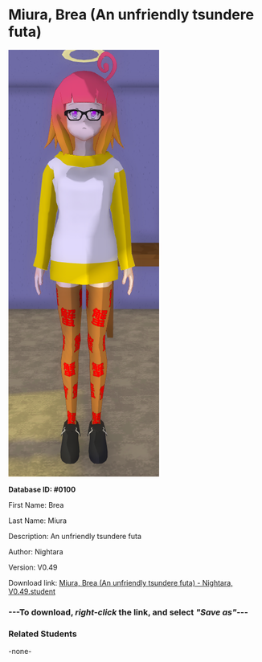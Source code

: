 # Miura, Brea (An unfriendly tsundere futa)

<img src="../../Files/Images/Miura, Brea (An unfriendly tsundere futa).png" title="Miura, Brea (An unfriendly tsundere futa) - Nightara, V0.49">

**Database ID: #0100**

First Name: Brea

Last Name: Miura

Description: An unfriendly tsundere futa

Author: Nightara

Version: V0.49

Download link: <a href="https://raw.githubusercontent.com/Arbiter1223/Daigaku-Gurashi-Custom-Students/master/Files/Student%20Files/Miura%2C%20Brea%20(An%20unfriendly%20tsundere%20futa)%20-%20Nightara%2C%20V0.49.student">Miura, Brea (An unfriendly tsundere futa) - Nightara, V0.49.student</a>

### ---**To download, _right-click_ the link, and select _"Save as"_**---

### Related Students

-none-
